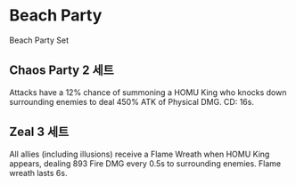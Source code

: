 # Beach Party

Beach Party Set

## Chaos Party 2 세트

Attacks have a 12% chance of summoning a HOMU King who knocks down surrounding enemies to deal 450% ATK of Physical DMG. CD: 16s.

## Zeal 3 세트

All allies (including illusions) receive a Flame Wreath when HOMU King appears, dealing 893 Fire DMG every 0.5s to surrounding enemies. Flame wreath lasts 6s.

